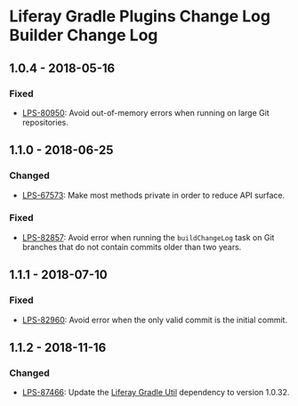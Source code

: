# Liferay Gradle Plugins Change Log Builder Change Log

## 1.0.4 - 2018-05-16

### Fixed
- [LPS-80950]: Avoid out-of-memory errors when running on large Git
repositories.

## 1.1.0 - 2018-06-25

### Changed
- [LPS-67573]: Make most methods private in order to reduce API surface.

### Fixed
- [LPS-82857]: Avoid error when running the `buildChangeLog` task on Git
branches that do not contain commits older than two years.

## 1.1.1 - 2018-07-10

### Fixed
- [LPS-82960]: Avoid error when the only valid commit is the initial commit.

## 1.1.2 - 2018-11-16

### Changed
- [LPS-87466]: Update the [Liferay Gradle Util] dependency to version 1.0.32.

[Liferay Gradle Util]: https://github.com/liferay/liferay-portal/tree/master/modules/sdk/gradle-util
[LPS-67573]: https://issues.liferay.com/browse/LPS-67573
[LPS-80950]: https://issues.liferay.com/browse/LPS-80950
[LPS-82857]: https://issues.liferay.com/browse/LPS-82857
[LPS-82960]: https://issues.liferay.com/browse/LPS-82960
[LPS-87466]: https://issues.liferay.com/browse/LPS-87466
